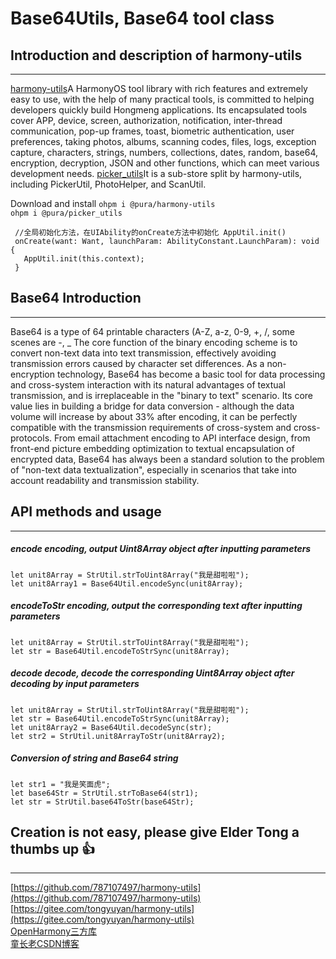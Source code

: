 # Base64Utils, Base64 tool class

## Introduction and description of harmony-utils

------
[harmony-utils](https://ohpm.openharmony.cn/#/cn/detail/@pura%2Fharmony-utils)A HarmonyOS tool library with rich features and extremely easy to use, with the help of many practical tools, is committed to helping developers quickly build Hongmeng applications. Its encapsulated tools cover APP, device, screen, authorization, notification, inter-thread communication, pop-up frames, toast, biometric authentication, user preferences, taking photos, albums, scanning codes, files, logs, exception capture, characters, strings, numbers, collections, dates, random, base64, encryption, decryption, JSON and other functions, which can meet various development needs.
[picker_utils](https://ohpm.openharmony.cn/#/cn/detail/@pura%2Fpicker_utils)It is a sub-store split by harmony-utils, including PickerUtil, PhotoHelper, and ScanUtil.

Download and install
`ohpm i @pura/harmony-utils`  
`ohpm i @pura/picker_utils`

 ```
  //全局初始化方法，在UIAbility的onCreate方法中初始化 AppUtil.init()
  onCreate(want: Want, launchParam: AbilityConstant.LaunchParam): void {
    AppUtil.init(this.context);
  }
 ```

## Base64 Introduction

------
Base64 is a type of 64 printable characters (A-Z, a-z, 0-9, +, /, some scenes are -, _
The core function of the binary encoding scheme is to convert non-text data into text transmission, effectively avoiding transmission errors caused by character set differences.
As a non-encryption technology, Base64 has become a basic tool for data processing and cross-system interaction with its natural advantages of textual transmission, and is irreplaceable in the "binary to text" scenario. Its core value lies in building a bridge for data conversion - although the data volume will increase by about 33% after encoding, it can be perfectly compatible with the transmission requirements of cross-system and cross-protocols. From email attachment encoding to API interface design, from front-end picture embedding optimization to textual encapsulation of encrypted data, Base64 has always been a standard solution to the problem of "non-text data textualization", especially in scenarios that take into account readability and transmission stability.

## API methods and usage

------

##### encode encoding, output Uint8Array object after inputting parameters

```
let unit8Array = StrUtil.strToUint8Array("我是甜啦啦");
let unit8Array1 = Base64Util.encodeSync(unit8Array);
```

##### encodeToStr encoding, output the corresponding text after inputting parameters

```
let unit8Array = StrUtil.strToUint8Array("我是甜啦啦");
let str = Base64Util.encodeToStrSync(unit8Array);
```

##### decode decode, decode the corresponding Uint8Array object after decoding by input parameters

```
let unit8Array = StrUtil.strToUint8Array("我是甜啦啦");
let str = Base64Util.encodeToStrSync(unit8Array);
let unit8Array2 = Base64Util.decodeSync(str);
let str2 = StrUtil.unit8ArrayToStr(unit8Array2);
```

##### Conversion of string and Base64 string

```
let str1 = "我是笑面虎";
let base64Str = StrUtil.strToBase64(str1);
let str = StrUtil.base64ToStr(base64Str);
```

## Creation is not easy, please give Elder Tong a thumbs up 👍

------
[https://github.com/787107497/harmony-utils](https://github.com/787107497/harmony-utils)   
[https://gitee.com/tongyuyan/harmony-utils](https://gitee.com/tongyuyan/harmony-utils)   
[OpenHarmony三方库](https://ohpm.openharmony.cn/#/cn/detail/@pura%2Fharmony-utils)   
[童长老CSDN博客](https://blog.csdn.net/qq_32922545)   
   
